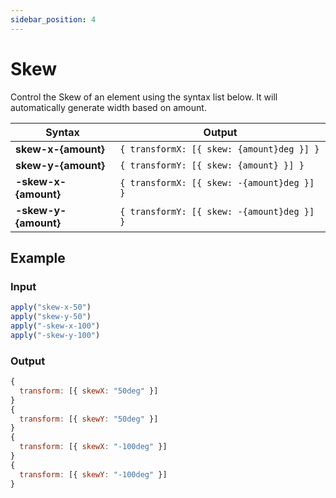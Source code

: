 ```yaml
---
sidebar_position: 4
---
```


# Skew
Control the Skew of an element using the syntax list below. It will automatically generate width based on amount.

Syntax | Output
--------- | ------
**skew-x-{amount}** | `{ transformX: [{ skew: {amount}deg }] }`
**skew-y-{amount}** | `{ transformY: [{ skew: {amount} }] }`
**-skew-x-{amount}** | `{ transformX: [{ skew: -{amount}deg }] }`
**-skew-y-{amount}** | `{ transformY: [{ skew: -{amount}deg }] }`

## Example
### Input
```jsx
apply("skew-x-50")
apply("skew-y-50")
apply("-skew-x-100")
apply("-skew-y-100")
```

### Output
```jsx
{
  transform: [{ skewX: "50deg" }]
}
{
  transform: [{ skewY: "50deg" }]
}
{
  transform: [{ skewX: "-100deg" }]
}
{
  transform: [{ skewY: "-100deg" }]
}
```